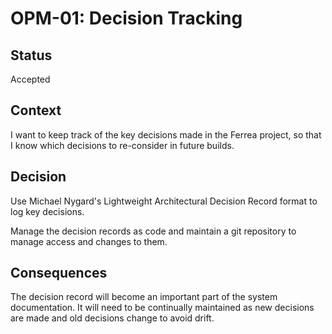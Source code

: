 # OPM-01: Decision Tracking

## Status

Accepted

## Context

I want to keep track of the key decisions made in the Ferrea project, so that I know which decisions to re-consider in future builds.

## Decision

Use Michael Nygard's Lightweight Architectural Decision Record format to log key decisions.

Manage the decision records as code and maintain a git repository to manage access and changes to them.

## Consequences

The decision record will become an important part of the system documentation. It will need to be continually maintained as new decisions are made and old decisions change to avoid drift.
